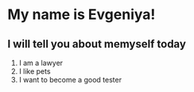 # My name is Evgeniya!
## I  will tell you about memyself today
1. I am a lawyer
2. I like pets
3. I want to become a good tester

